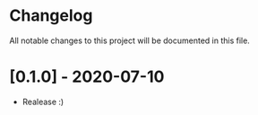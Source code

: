 # Changelog
All notable changes to this project will be documented in this file.

# [0.1.0] - 2020-07-10
- Realease :)
